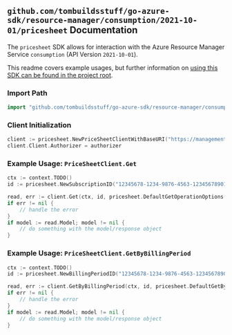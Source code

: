 
## `github.com/tombuildsstuff/go-azure-sdk/resource-manager/consumption/2021-10-01/pricesheet` Documentation

The `pricesheet` SDK allows for interaction with the Azure Resource Manager Service `consumption` (API Version `2021-10-01`).

This readme covers example usages, but further information on [using this SDK can be found in the project root](https://github.com/tombuildsstuff/go-azure-sdk/tree/main/docs).

### Import Path

```go
import "github.com/tombuildsstuff/go-azure-sdk/resource-manager/consumption/2021-10-01/pricesheet"
```


### Client Initialization

```go
client := pricesheet.NewPriceSheetClientWithBaseURI("https://management.azure.com")
client.Client.Authorizer = authorizer
```


### Example Usage: `PriceSheetClient.Get`

```go
ctx := context.TODO()
id := pricesheet.NewSubscriptionID("12345678-1234-9876-4563-123456789012")

read, err := client.Get(ctx, id, pricesheet.DefaultGetOperationOptions())
if err != nil {
	// handle the error
}
if model := read.Model; model != nil {
	// do something with the model/response object
}
```


### Example Usage: `PriceSheetClient.GetByBillingPeriod`

```go
ctx := context.TODO()
id := pricesheet.NewBillingPeriodID("12345678-1234-9876-4563-123456789012", "billingPeriodValue")

read, err := client.GetByBillingPeriod(ctx, id, pricesheet.DefaultGetByBillingPeriodOperationOptions())
if err != nil {
	// handle the error
}
if model := read.Model; model != nil {
	// do something with the model/response object
}
```
